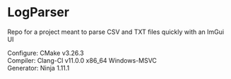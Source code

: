 # LogParser
Repo for a project meant to parse CSV and TXT files quickly with an ImGui UI  

Configure: CMake v3.26.3  
Compiler: Clang-Cl v11.0.0 x86_64 Windows-MSVC  
Generator: Ninja 1.11.1  
